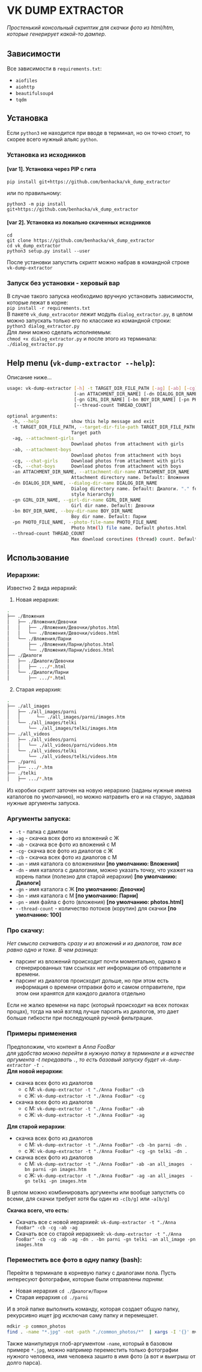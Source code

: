 # VK DUMP EXTRACTOR 

###### Простенький консольный скриптик для скачки фото из html/htm, которые генерирует *какой-то* дампер.

## Зависимости
Все зависимости в `requirements.txt`:
- `aiofiles`
- `aiohttp`
- `beautifulsoup4`
- `tqdm`

## Установка
Если `python3` не находится при вводе в терминал, но он точно стоит, то скорее всего нужный альяс `python`.

### Установка из исходников

#### [var 1]. Установка через PIP с гита
```
pip install git+https://github.com/benhacka/vk_dump_extractor
```
или по правильному: 
```
python3 -m pip install git+https://github.com/benhacka/vk_dump_extractor
```


#### [var 2]. Установка из локально скаченных исходников
```
cd
git clone https://github.com/benhacka/vk_dump_extractor
cd vk_dump_extractor
python3 setup.py install --user
```


После установки запустить скрипт можно набрав в командной строке `vk-dump-extractor`

### Запуск без установки - херовый вар
В случае такого запуска необходимо вручную установить зависимости, которые лежат в корне:  
`pip install -r requirements.txt`  
В пакете `vk_dump_extracotor` лежит модуль `dialog_extractor.py`, в целом можно запускать только его по классике из командной строки:  
`python3 dialog_extractor.py`  
Для лини можно сделать исполняемым:  
`chmod +x dialog_extractor.py`
и после этого из терминала: `./dialog_extractor.py`  

## Help menu (`vk-dump-extractor --help`):
Описание ниже...
```bash
usage: vk-dump-extractor [-h] -t TARGET_DIR_FILE_PATH [-ag] [-ab] [-cg] [-cb]
                         [-an ATTACHMENT_DIR_NAME] [-dn DIALOG_DIR_NAME]
                         [-gn GIRL_DIR_NAME] [-bn BOY_DIR_NAME] [-pn PHOTO_FILE_NAME]
                         [--thread-count THREAD_COUNT]

optional arguments:
  -h, --help            show this help message and exit
  -t TARGET_DIR_FILE_PATH, --target-dir-file-path TARGET_DIR_FILE_PATH
                        Target path
  -ag, --attachment-girls
                        Download photos from attachment with girls
  -ab, --attachment-boys
                        Download photos from attachment with boys
  -cg, --chat-girls     Download photos from attachment with girls
  -cb, --chat-boys      Download photos from attachment with boys
  -an ATTACHMENT_DIR_NAME, --attachment-dir-name ATTACHMENT_DIR_NAME
                        Attachment directory name. Default: Вложения
  -dn DIALOG_DIR_NAME, --dialog-dir-name DIALOG_DIR_NAME
                        Dialog directory name. Default: Диалоги. "." for root dir (old
                        style hierarchy)
  -gn GIRL_DIR_NAME, --girl-dir-name GIRL_DIR_NAME
                        Girl dir name. Default: Девочки
  -bn BOY_DIR_NAME, --boy-dir-name BOY_DIR_NAME
                        Boy dir name. Default: Парни
  -pn PHOTO_FILE_NAME, --photo-file-name PHOTO_FILE_NAME
                        Photo htm(l) file name. Default photos.html
  --thread-count THREAD_COUNT
                        Max download coroutines (thread) count. Default: 100

```

## Использование

### Иерархии:

Известно 2 вида иерархий:
1. Новая иерархия:
```bash
.
├── ./Вложения
│   ├── ./Вложения/Девочки
│   │   ├── ./Вложения/Девочки/photos.html
│   │   └── ./Вложения/Девочки/videos.html
│   └── ./Вложения/Парни
│       ├── ./Вложения/Парни/photos.html
│       └── ./Вложения/Парни/videos.html
├── ./Диалоги
│   ├── ./Диалоги/Девочки
│   │   ├── .../*.html
│   └── ./Диалоги/Парни
│       ├── .../*.html
```
2. Старая иерархия:
```bash
.
├── ./all_images
│   ├── ./all_images/parni
│   │      └── ./all_images/parni/images.htm
│   └── ./all_images/telki
│       └── ./all_images/telki/images.htm
├── ./all_videos
│   ├── ./all_videos/parni
│   │   └── ./all_videos/parni/videos.htm
│   └── ./all_videos/telki
│       └── ./all_videos/telki/videos.htm
├── ./parni
│   ├── .../*.htm
├── ./telki
│   ├── .../*.htm
```

Из коробки скрипт заточен на новую иерархию (заданы нужные имена каталогов по умолчанию), но можно натравить его и на старую, задавая нужные аргументы запуска.

### Аргументы запуска:
- `-t` - папка с дампом
- `-ag` - скачка всех фото из вложений с Ж  
- `-ab` - скачка все фото из вложений с М
- `-cg`- скачка все фото из диалогов с Ж
- `-cb` - скачка всех фото из диалогов с М
- `-an` - имя каталога со вложениями **[по умолчанию: Вложения]**
- `-dn` - имя каталога с диалогами, можно указать точку, 
  что укажет на корень папки (полезно для старой иерархии) **[по умолчанию: Диалоги]**
- `-gn` - имя каталога с Ж **[по умолчанию: Девочки]**
- `-bn` - имя каталога с М **[по умолчанию: Парни]**
- `-pn` - имя файла с фото (вложения) **[по умолчанию: photos.html]**
- `--thread-count` - количество потоков (корутин) для скачки **[по умолчанию: 100]**

### Про скачку:
*Нет смысла скачивать сразу и из вложений и из диалогов, там все равно одно и тоже. В чем разница:*
- парсинг из вложений происходит почти моментально, однако в сгенерированных там ссылках нет информации об отправителе и времени.
- парсинг из диалогов происходит дольше, но при этом есть информация о времени отправки фото и самом отправителе, при этом они хранятся для каждого диалога отдельно

Если не жалко времени на парс (который происходит на всех потоках процах), тогда на мой взгляд лучше парсить из диалогов, это дает больше гибкости при последующей ручной фильтрации.

### Примеры применения
Предположим, что контент в _Anna FooBar_  
_для удобства можно перейти в нужную папку в терминале и в качестве аргумента -t передавать `.`, 
то есть базовый запуску будет `vk-dump-extractor -t .`_  
**Для новой иерархии**:
- скачка всех фото из диалогов
    - с М: `vk-dump-extractor -t "./Anna FooBar" -cb`
    - с Ж: `vk-dump-extractor -t "./Anna FooBar" -cg`
- скачка всех фото из диалогов
    - с М: `vk-dump-extractor -t "./Anna FooBar" -ab`
    - с Ж: `vk-dump-extractor -t "./Anna FooBar" -ag`
    
**Для старой иерархии**:
- скачка всех фото из диалогов
    - с М: `vk-dump-extractor -t "./Anna FooBar" -cb -bn parni -dn .`
    - с Ж: `vk-dump-extractor -t "./Anna FooBar" -cg -gn telki -dn .`
- скачка всех фото из диалогов
    - с М: `vk-dump-extractor -t "./Anna FooBar" -ab -an all_images  -bn parni -pn images.htm`
    - с Ж: `vk-dump-extractor -t "./Anna FooBar" -ag -an all_images  -gn telki -pn images.htm`
    


В целом можно комбинировать аргументы или вообще запустить со всеми, для скачки требует хотя бы один из `-c[b/g]` или `-a[b/g]`  

**Скачка всего, что есть:**
- Скачать все с новой иерархией:
`vk-dump-extractor -t "./Anna FooBar" -cb -cg -ab -ag`
- Скачать все со старой иерархией:
`vk-dump-extractor -t "./Anna FooBar" -cb -cg -ab -ag -dn . -bn parni -gn telki -an all_image -pn images.htm`  


### Переместить все фото в одну папку (bash):  
Перейти в терминале в корневую папку с диалогами пола.
Пусть интересуют фотографии, которые были отправлены _парням_:  
- Новая иерархия `cd ./Диалоги/Парни`
- Старая иерархия `cd ./parni`  

И в этой папке выполнить команду, которая создает общую папку, рекурсивно ищет jpg исключая саму папку и перемещает. 
```bash
mdkir -p common_photos
find . -name "*.jpg" -not -path "./common_photos/*"  | xargs -I '{}' mv {} common_photos
```

Также манипулируя глоб-аргументом `-name`, который в базовом примере `*.jpg`, можно например переместить только фотографии нужного человека, имя человека зашито в имя фото (а вот и выигрыш от долго парса).